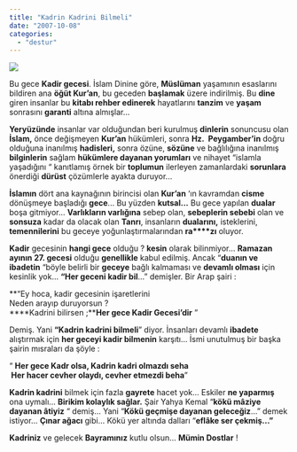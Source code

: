 ```yaml
---
title: "Kadrin Kadrini Bilmeli"
date: "2007-10-08"
categories: 
  - "destur"
---
```


![](/uploads/image/dua_hands.jpg)

  
Bu gece **Kadir gecesi**. İslam Dinine göre, **Müslüman** yaşamının esaslarını bildiren ana **öğüt Kur’an**, bu geceden **başlamak** üzere indirilmiş. Bu **dine** giren insanlar bu **kitabı rehber edinerek** hayatlarını **tanzim** ve **yaşam** sonrasını **garanti** altına almışlar...

**Yeryüzünde** insanlar var olduğundan beri kurulmuş **dinlerin** sonuncusu olan **İslam,** önce değişmeyen **Kur’an** hükümleri, sonra **Hz.  Peygamber’in** doğru olduğuna inanılmış **hadisleri,** sonra özüne, **sözüne** ve bağlılığına inanılmış **bilginlerin** sağlam **hükümlere dayanan yorumları** ve nihayet “islamla yaşadığını “ kanıtlamış örnek bir **toplumun** ilerleyen zamanlardaki **sorunlara** önerdiği **dürüst** çözümlerle ayakta duruyor...

**İslamın** dört ana kaynağının birincisi olan **Kur’an** ‘ın kavramdan **cisme** dönüşmeye başladığı **gece**... Bu yüzden **kutsal...** Bu gece yapılan **dualar** boşa gitmiyor... **Varlıkların varlığına** sebep olan, **sebeplerin sebebi** olan ve **sonsuza** kadar da olacak olan **Tanrı**, insanların **dualarını,** isteklerini, **temennilerini** bu geceye yoğunlaştırmalarından **ra****zı** oluyor.

**Kadir** gecesinin **hangi gece** olduğu ? **kesin** olarak bilinmiyor... **Ramazan ayının 27. gecesi** olduğu **genellikle** kabul edilmiş. Ancak “**duanın ve ibadetin** “böyle belirli bir **geceye** bağlı kalmaması ve **devamlı olması** için kesinlik yok... **“Her geceni kadir bil**...” demişler. Bir Arap şairi :

**“Ey hoca, kadir gecesinin işaretlerini   
Neden arayıp duruyorsun ?  
****Kadrini bilirsen ;****Her gece Kadir Gecesi’dir** ”

Demiş. Yani **“Kadrin kadrini bilmeli**” diyor. İnsanları devamlı **ibadete** alıştırmak için **her geceyi kadir bilmenin** karşıtı... İsmi unutulmuş bir başka şairin mısraları da şöyle :

“ **Her gece Kadr olsa, Kadrin kadri olmazdı seha   
 Her hacer cevher olaydı, cevher etmezdi beha**”

**Kadrin kadrini** bilmek için fazla **gayrete** hacet yok... Eskiler **ne yaparmış** ona uymalı... **Birikim kolaylık sağlar.** Şair Yahya Kemal “**kökü mâziye dayanan âtiyiz** “ demiş... Yani “**Kökü geçmişe dayanan geleceğiz**...” demek istiyor... **Çınar ağacı** gibi... Kökü yer altında dalları “**eflâke ser çekmiş...”**

**Kadriniz** ve gelecek **Bayramınız** kutlu olsun... **Mümin Dostlar** !

